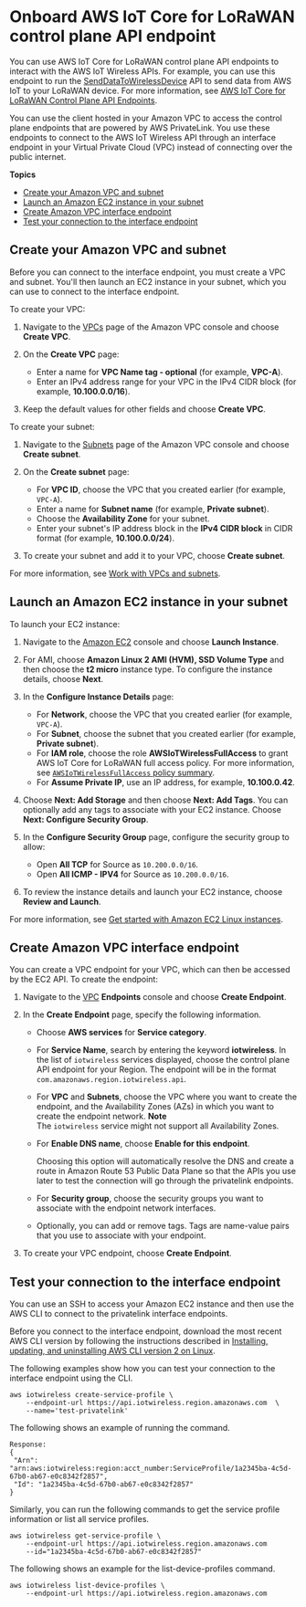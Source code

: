 # Onboard AWS IoT Core for LoRaWAN control plane API endpoint<a name="connect-iot-lorawan-onboard-control-plane-endpoint"></a>

You can use AWS IoT Core for LoRaWAN control plane API endpoints to interact with the AWS IoT Wireless APIs\. For example, you can use this endpoint to run the [SendDataToWirelessDevice](https://docs.aws.amazon.com/iot-wireless/2020-11-22/apireference/API_SendDataToWirelessDevice.html) API to send data from AWS IoT to your LoRaWAN device\. For more information, see [AWS IoT Core for LoRaWAN Control Plane API Endpoints](https://docs.aws.amazon.com/general/latest/gr/iot-core.html#iot-core.html#iot-wireless-control-plane-endpoints)\.

You can use the client hosted in your Amazon VPC to access the control plane endpoints that are powered by AWS PrivateLink\. You use these endpoints to connect to the AWS IoT Wireless API through an interface endpoint in your Virtual Private Cloud \(VPC\) instead of connecting over the public internet\.

**Topics**
+ [Create your Amazon VPC and subnet](#connect-iot-lorawan-control-plane-create-vpc)
+ [Launch an Amazon EC2 instance in your subnet](#connect-iot-lorawan-launch-ec2-instance)
+ [Create Amazon VPC interface endpoint](#connect-iot-lorawan-create-vpc-endpoint)
+ [Test your connection to the interface endpoint](#connect-iot-lorawan-connect-vpc-endpoint)

## Create your Amazon VPC and subnet<a name="connect-iot-lorawan-control-plane-create-vpc"></a>

Before you can connect to the interface endpoint, you must create a VPC and subnet\. You'll then launch an EC2 instance in your subnet, which you can use to connect to the interface endpoint\. 

To create your VPC:

1. Navigate to the [VPCs](https://console.aws.amazon.com/vpc/home#/vpcs) page of the Amazon VPC console and choose **Create VPC**\.

1. On the **Create VPC** page:
   + Enter a name for **VPC Name tag \- optional** \(for example, **VPC\-A**\)\.
   + Enter an IPv4 address range for your VPC in the IPv4 CIDR block \(for example, **10\.100\.0\.0/16**\)\.

1. Keep the default values for other fields and choose **Create VPC**\.

To create your subnet:

1. Navigate to the [Subnets](https://console.aws.amazon.com/vpc/home#/subnets) page of the Amazon VPC console and choose **Create subnet**\.

1. On the **Create subnet** page:
   + For **VPC ID**, choose the VPC that you created earlier \(for example, `VPC-A`\)\.
   + Enter a name for **Subnet name** \(for example, **Private subnet**\)\.
   + Choose the **Availability Zone** for your subnet\.
   + Enter your subnet's IP address block in the **IPv4 CIDR block** in CIDR format \(for example, **10\.100\.0\.0/24**\)\.

1. To create your subnet and add it to your VPC, choose **Create subnet**\.

For more information, see [Work with VPCs and subnets](https://docs.aws.amazon.com/vpc/latest/userguide/working-with-vpcs.html)\.

## Launch an Amazon EC2 instance in your subnet<a name="connect-iot-lorawan-launch-ec2-instance"></a>

To launch your EC2 instance:

1. Navigate to the [Amazon EC2](https://console.aws.amazon.com/ec2/home#/) console and choose **Launch Instance**\.

1. For AMI, choose **Amazon Linux 2 AMI \(HVM\), SSD Volume Type** and then choose the **t2 micro** instance type\. To configure the instance details, choose **Next**\.

1. In the **Configure Instance Details** page:
   + For **Network**, choose the VPC that you created earlier \(for example, `VPC-A`\)\.
   + For **Subnet**, choose the subnet that you created earlier \(for example, **Private subnet**\)\.
   + For **IAM role**, choose the role **AWSIoTWirelessFullAccess** to grant AWS IoT Core for LoRaWAN full access policy\. For more information, see [ `AWSIoTWirelessFullAccess` policy summary](https://console.aws.amazon.com/iam/home#/policies/arn:aws:iam::aws:policy/AWSIoTWirelessFullAccess$serviceLevelSummary)\.
   + For **Assume Private IP**, use an IP address, for example, **10\.100\.0\.42**\.

1. Choose **Next: Add Storage** and then choose **Next: Add Tags**\. You can optionally add any tags to associate with your EC2 instance\. Choose **Next: Configure Security Group**\.

1. In the **Configure Security Group** page, configure the security group to allow:
   + Open **All TCP** for Source as `10.200.0.0/16`\.
   + Open **All ICMP \- IPV4** for Source as `10.200.0.0/16`\.

1. To review the instance details and launch your EC2 instance, choose **Review and Launch**\.

For more information, see [Get started with Amazon EC2 Linux instances](https://docs.aws.amazon.com/AWSEC2/latest/UserGuide/EC2_GetStarted.html)\.

## Create Amazon VPC interface endpoint<a name="connect-iot-lorawan-create-vpc-endpoint"></a>

You can create a VPC endpoint for your VPC, which can then be accessed by the EC2 API\. To create the endpoint:

1. Navigate to the [VPC](https://console.aws.amazon.com/vpc/home#/endpoints) **Endpoints** console and choose **Create Endpoint**\.

1. In the **Create Endpoint** page, specify the following information\.
   + Choose **AWS services** for **Service category**\.
   + For **Service Name**, search by entering the keyword **iotwireless**\. In the list of `iotwireless` services displayed, choose the control plane API endpoint for your Region\. The endpoint will be in the format `com.amazonaws.region.iotwireless.api`\.
   + For **VPC** and **Subnets**, choose the VPC where you want to create the endpoint, and the Availability Zones \(AZs\) in which you want to create the endpoint network\.
**Note**  
The `iotwireless` service might not support all Availability Zones\.
   + For **Enable DNS name**, choose **Enable for this endpoint**\. 

     Choosing this option will automatically resolve the DNS and create a route in Amazon Route 53 Public Data Plane so that the APIs you use later to test the connection will go through the privatelink endpoints\.
   + For **Security group**, choose the security groups you want to associate with the endpoint network interfaces\.
   + Optionally, you can add or remove tags\. Tags are name\-value pairs that you use to associate with your endpoint\. 

1. To create your VPC endpoint, choose **Create Endpoint**\.

## Test your connection to the interface endpoint<a name="connect-iot-lorawan-connect-vpc-endpoint"></a>

You can use an SSH to access your Amazon EC2 instance and then use the AWS CLI to connect to the privatelink interface endpoints\.

Before you connect to the interface endpoint, download the most recent AWS CLI version by following the instructions described in [Installing, updating, and uninstalling AWS CLI version 2 on Linux](https://docs.aws.amazon.com/cli/latest/userguide/install-cliv2-linux.html)\.

The following examples show how you can test your connection to the interface endpoint using the CLI\.

```
aws iotwireless create-service-profile \ 
    --endpoint-url https://api.iotwireless.region.amazonaws.com  \ 
    --name='test-privatelink'
```

The following shows an example of running the command\.

```
Response:
{
 "Arn": "arn:aws:iotwireless:region:acct_number:ServiceProfile/1a2345ba-4c5d-67b0-ab67-e0c8342f2857",
 "Id": "1a2345ba-4c5d-67b0-ab67-e0c8342f2857"
}
```

Similarly, you can run the following commands to get the service profile information or list all service profiles\.

```
aws iotwireless get-service-profile \ 
    --endpoint-url https://api.iotwireless.region.amazonaws.com  
    --id="1a2345ba-4c5d-67b0-ab67-e0c8342f2857"
```

The following shows an example for the list\-device\-profiles command\.

```
aws iotwireless list-device-profiles \ 
    --endpoint-url https://api.iotwireless.region.amazonaws.com
```